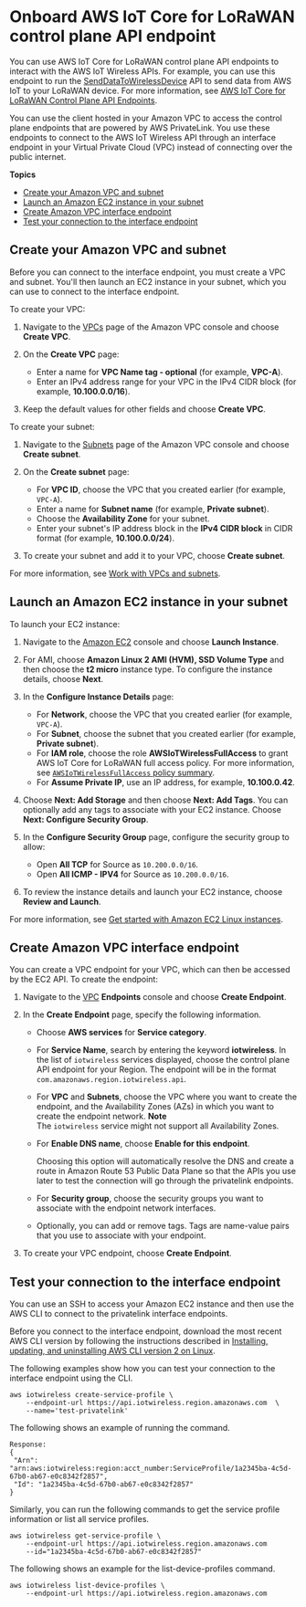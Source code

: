 # Onboard AWS IoT Core for LoRaWAN control plane API endpoint<a name="connect-iot-lorawan-onboard-control-plane-endpoint"></a>

You can use AWS IoT Core for LoRaWAN control plane API endpoints to interact with the AWS IoT Wireless APIs\. For example, you can use this endpoint to run the [SendDataToWirelessDevice](https://docs.aws.amazon.com/iot-wireless/2020-11-22/apireference/API_SendDataToWirelessDevice.html) API to send data from AWS IoT to your LoRaWAN device\. For more information, see [AWS IoT Core for LoRaWAN Control Plane API Endpoints](https://docs.aws.amazon.com/general/latest/gr/iot-core.html#iot-core.html#iot-wireless-control-plane-endpoints)\.

You can use the client hosted in your Amazon VPC to access the control plane endpoints that are powered by AWS PrivateLink\. You use these endpoints to connect to the AWS IoT Wireless API through an interface endpoint in your Virtual Private Cloud \(VPC\) instead of connecting over the public internet\.

**Topics**
+ [Create your Amazon VPC and subnet](#connect-iot-lorawan-control-plane-create-vpc)
+ [Launch an Amazon EC2 instance in your subnet](#connect-iot-lorawan-launch-ec2-instance)
+ [Create Amazon VPC interface endpoint](#connect-iot-lorawan-create-vpc-endpoint)
+ [Test your connection to the interface endpoint](#connect-iot-lorawan-connect-vpc-endpoint)

## Create your Amazon VPC and subnet<a name="connect-iot-lorawan-control-plane-create-vpc"></a>

Before you can connect to the interface endpoint, you must create a VPC and subnet\. You'll then launch an EC2 instance in your subnet, which you can use to connect to the interface endpoint\. 

To create your VPC:

1. Navigate to the [VPCs](https://console.aws.amazon.com/vpc/home#/vpcs) page of the Amazon VPC console and choose **Create VPC**\.

1. On the **Create VPC** page:
   + Enter a name for **VPC Name tag \- optional** \(for example, **VPC\-A**\)\.
   + Enter an IPv4 address range for your VPC in the IPv4 CIDR block \(for example, **10\.100\.0\.0/16**\)\.

1. Keep the default values for other fields and choose **Create VPC**\.

To create your subnet:

1. Navigate to the [Subnets](https://console.aws.amazon.com/vpc/home#/subnets) page of the Amazon VPC console and choose **Create subnet**\.

1. On the **Create subnet** page:
   + For **VPC ID**, choose the VPC that you created earlier \(for example, `VPC-A`\)\.
   + Enter a name for **Subnet name** \(for example, **Private subnet**\)\.
   + Choose the **Availability Zone** for your subnet\.
   + Enter your subnet's IP address block in the **IPv4 CIDR block** in CIDR format \(for example, **10\.100\.0\.0/24**\)\.

1. To create your subnet and add it to your VPC, choose **Create subnet**\.

For more information, see [Work with VPCs and subnets](https://docs.aws.amazon.com/vpc/latest/userguide/working-with-vpcs.html)\.

## Launch an Amazon EC2 instance in your subnet<a name="connect-iot-lorawan-launch-ec2-instance"></a>

To launch your EC2 instance:

1. Navigate to the [Amazon EC2](https://console.aws.amazon.com/ec2/home#/) console and choose **Launch Instance**\.

1. For AMI, choose **Amazon Linux 2 AMI \(HVM\), SSD Volume Type** and then choose the **t2 micro** instance type\. To configure the instance details, choose **Next**\.

1. In the **Configure Instance Details** page:
   + For **Network**, choose the VPC that you created earlier \(for example, `VPC-A`\)\.
   + For **Subnet**, choose the subnet that you created earlier \(for example, **Private subnet**\)\.
   + For **IAM role**, choose the role **AWSIoTWirelessFullAccess** to grant AWS IoT Core for LoRaWAN full access policy\. For more information, see [ `AWSIoTWirelessFullAccess` policy summary](https://console.aws.amazon.com/iam/home#/policies/arn:aws:iam::aws:policy/AWSIoTWirelessFullAccess$serviceLevelSummary)\.
   + For **Assume Private IP**, use an IP address, for example, **10\.100\.0\.42**\.

1. Choose **Next: Add Storage** and then choose **Next: Add Tags**\. You can optionally add any tags to associate with your EC2 instance\. Choose **Next: Configure Security Group**\.

1. In the **Configure Security Group** page, configure the security group to allow:
   + Open **All TCP** for Source as `10.200.0.0/16`\.
   + Open **All ICMP \- IPV4** for Source as `10.200.0.0/16`\.

1. To review the instance details and launch your EC2 instance, choose **Review and Launch**\.

For more information, see [Get started with Amazon EC2 Linux instances](https://docs.aws.amazon.com/AWSEC2/latest/UserGuide/EC2_GetStarted.html)\.

## Create Amazon VPC interface endpoint<a name="connect-iot-lorawan-create-vpc-endpoint"></a>

You can create a VPC endpoint for your VPC, which can then be accessed by the EC2 API\. To create the endpoint:

1. Navigate to the [VPC](https://console.aws.amazon.com/vpc/home#/endpoints) **Endpoints** console and choose **Create Endpoint**\.

1. In the **Create Endpoint** page, specify the following information\.
   + Choose **AWS services** for **Service category**\.
   + For **Service Name**, search by entering the keyword **iotwireless**\. In the list of `iotwireless` services displayed, choose the control plane API endpoint for your Region\. The endpoint will be in the format `com.amazonaws.region.iotwireless.api`\.
   + For **VPC** and **Subnets**, choose the VPC where you want to create the endpoint, and the Availability Zones \(AZs\) in which you want to create the endpoint network\.
**Note**  
The `iotwireless` service might not support all Availability Zones\.
   + For **Enable DNS name**, choose **Enable for this endpoint**\. 

     Choosing this option will automatically resolve the DNS and create a route in Amazon Route 53 Public Data Plane so that the APIs you use later to test the connection will go through the privatelink endpoints\.
   + For **Security group**, choose the security groups you want to associate with the endpoint network interfaces\.
   + Optionally, you can add or remove tags\. Tags are name\-value pairs that you use to associate with your endpoint\. 

1. To create your VPC endpoint, choose **Create Endpoint**\.

## Test your connection to the interface endpoint<a name="connect-iot-lorawan-connect-vpc-endpoint"></a>

You can use an SSH to access your Amazon EC2 instance and then use the AWS CLI to connect to the privatelink interface endpoints\.

Before you connect to the interface endpoint, download the most recent AWS CLI version by following the instructions described in [Installing, updating, and uninstalling AWS CLI version 2 on Linux](https://docs.aws.amazon.com/cli/latest/userguide/install-cliv2-linux.html)\.

The following examples show how you can test your connection to the interface endpoint using the CLI\.

```
aws iotwireless create-service-profile \ 
    --endpoint-url https://api.iotwireless.region.amazonaws.com  \ 
    --name='test-privatelink'
```

The following shows an example of running the command\.

```
Response:
{
 "Arn": "arn:aws:iotwireless:region:acct_number:ServiceProfile/1a2345ba-4c5d-67b0-ab67-e0c8342f2857",
 "Id": "1a2345ba-4c5d-67b0-ab67-e0c8342f2857"
}
```

Similarly, you can run the following commands to get the service profile information or list all service profiles\.

```
aws iotwireless get-service-profile \ 
    --endpoint-url https://api.iotwireless.region.amazonaws.com  
    --id="1a2345ba-4c5d-67b0-ab67-e0c8342f2857"
```

The following shows an example for the list\-device\-profiles command\.

```
aws iotwireless list-device-profiles \ 
    --endpoint-url https://api.iotwireless.region.amazonaws.com
```